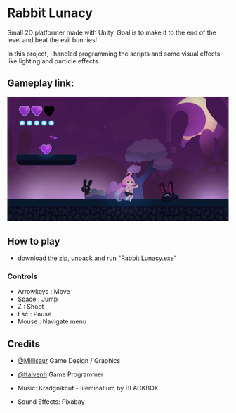 # Rabbit Lunacy
Small 2D platformer made with Unity. Goal is to make it to the end of the level and beat the evil bunnies!

In this project, i handled programming the scripts and some visual effects like lighting and particle effects.

    

## Gameplay link:
 
[![Video Thumbnail](https://github.com/TTalvenH/project_thumbnails/blob/master/RabbitLunacy.png?raw=true)](https://youtu.be/F0eX6oMyhIU)



## How to play

- download the zip, unpack and run "Rabbit Lunacy.exe"

### Controls

- Arrowkeys : Move
- Space     : Jump
- Z         : Shoot
- Esc       : Pause
- Mouse     : Navigate menu


## Credits

- [@Millisaur](https://www.github.com/Millisaur) Game Design / Graphics
- [@ttalvenh](https://www.github.com/ttalvenh) Game Programmer

- Music: Kradgnikcuf - Iileminatium by BLACKBOX
- Sound Effects: Pixabay
